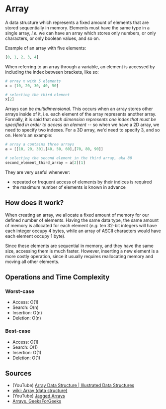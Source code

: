 # Array
A data structure which represents a fixed amount of elements that are stored sequentially in memory. Elements must have the same type in a single array, *i.e.* we can have an array which stores only numbers, or only characters, or only boolean values, and so on.

Example of an array with five elements: 
```python
[0, 1, 2, 3, 4]
```

When referring to an array through a variable, an element is accessed by including the index between brackets, like so:
```python
# array x with 5 elements
x = [10, 20, 30, 40, 50]

# selecting the third element
x[2]
```

Arrays can be *multidimensional.* This occurs when an array stores other arrays inside of it, i.e. each element of the array represents another array. Formally, it is said that *each dimension represents one index that must be specified in order to access an element* -- so when we have a 2D array, we need to specify two indexes. For a 3D array, we'd need to specify 3, and so on. Here's an example:
```python
# array a contains three arrays
a = [[10, 20, 30],[40, 50, 60],[70, 80, 90]]

# selecting the second element in the third array, aka 80
second_element_third_array = a[2][1]
```

They are very useful whenever:
- repeated or frequent access of elements by their indices is required
- the maximum number of elements is known in advance
## How does it work?
When creating an array, we allocate a fixed amount of memory for our defined number of elements. Having the same data type, the same amount of memory is allocated for each element (*e.g.* ten 32-bit integers will have each integer occupy 4 bytes, while an array of ASCII characters would have each element occupy 1 byte). 

Since these elements are sequential in memory, and they have the same size, accessing them is much faster. However, inserting a new element is a more costly operation, since it usually requires reallocating memory and moving all other elements.
## Operations and Time Complexity
### Worst-case
- Access: O(1)
- Search: O(n)
- Insertion: O(n)
- Deletion: O(n)
### Best-case
- Access: O(1)
- Search: O(1)
- Insertion: O(1)
- Deletion: O(1)
## Sources
- (YouTube) [Array Data Structure | Illustrated Data Structures](https://www.youtube.com/watch?v=QJNwK2uJyGs)
- [wiki: Array (data structure)](https://en.wikipedia.org/wiki/Array_(data_structure))
- (YouTube) [Jagged Arrays](https://www.youtube.com/watch?v=1jtrQqYpt7g)
- [Arrays, GeeksForGeeks](https://www.geeksforgeeks.org/array-data-structure/)